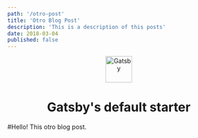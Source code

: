 ```yaml
---
path: '/otro-post'
title: 'Otro Blog Post'
description: 'This is a description of this posts'
date: 2018-03-04
published: false
---
```


<p align="center">
  <a href="https://next.gatsbyjs.org">
    <img alt="Gatsby" src="https://www.gatsbyjs.org/monogram.svg" width="60" />
  </a>
</p>
<h1 align="center">
  Gatsby's default starter
</h1>

#Hello! This otro blog post.
